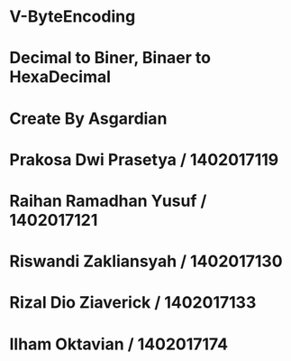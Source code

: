 # V-ByteEncoding
# Decimal to Biner, Binaer to HexaDecimal
#  Create By Asgardian

#  Prakosa Dwi Prasetya / 1402017119
#  Raihan Ramadhan Yusuf / 1402017121
#  Riswandi Zakliansyah / 1402017130
#  Rizal Dio Ziaverick / 1402017133
#  Ilham Oktavian / 1402017174
